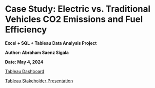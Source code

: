 # Case Study: Electric vs. Traditional Vehicles CO2 Emissions and Fuel Efficiency 
**Excel + SQL + Tableau Data Analysis Project**

**Author: Abraham Saenz Sigala**

**Date: May 4, 2024**

[Tableau Dashboard](https://public.tableau.com/app/profile/abraham.saenz.sigala/viz/GHGEmissionsandFuelEfficiencyDashboard/DashboardGHGandFuelEfficiency)

[Tableau Stakeholder Presentation](https://public.tableau.com/app/profile/abraham.saenz.sigala/viz/GHGandFuelEfficiencyPresentation/PresentationGHGandFuelEfficiencyPresentation)
